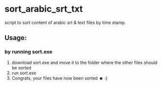 # sort_arabic_srt_txt
script to sort content of arabic srt &amp; text files by time stamp.

## Usage:
### by running sort.exe
1. download sort.exe and move it to the folder where the other files should be sorted
2. run sort.exe
3. Congrats, your files have now been sorted ☻ :) 
